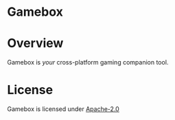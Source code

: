 <!--
SPDX-FileCopyrightText: 2023 The Gamebox Developers

SPDX-License-Identifier: Apache-2.0
-->

Gamebox
=======

# Overview

Gamebox is _your_ cross-platform gaming companion tool.

# License

Gamebox is licensed under [Apache-2.0](/LICENSES/Apache-2.0.txt)

